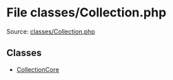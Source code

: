 File classes/Collection.php
=========

Source: [classes/Collection.php](https://github.com/PrestaShop/PrestaShop/blob/1.6.0.1/classes/Collection.php)


Classes
-------

* [CollectionCore](class.CollectionCore.md)

